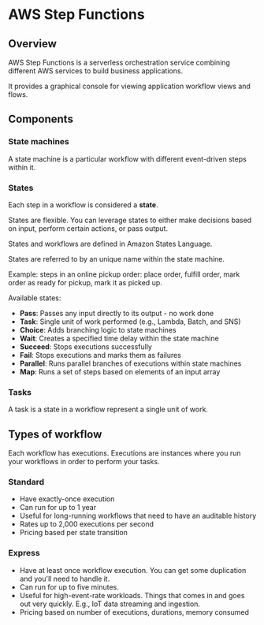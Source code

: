 # AWS Step Functions

## Overview

AWS Step Functions is a serverless orchestration service combining different AWS services to build business applications.

It provides a graphical console for viewing application workflow views and flows.

## Components

### State machines

A state machine is a particular workflow with different event-driven steps within it.

### States

Each step in a workflow is considered a **state**.

States are flexible. You can leverage states to either make decisions based on input, perform certain actions, or pass output.

States and workflows are defined in Amazon States Language.

States are referred to by an unique name within the state machine.

Example: steps in an online pickup order: place order, fulfill order, mark order as ready for pickup, mark it as picked up.

Available states:
- **Pass**: Passes any input directly to its output - no work done
- **Task**: Single unit of work performed (e.g., Lambda, Batch, and SNS)
- **Choice**: Adds branching logic to state machines
- **Wait**: Creates a specified time delay within the state machine
- **Succeed**: Stops executions successfully
- **Fail**: Stops executions and marks them as failures
- **Parallel**: Runs parallel branches of executions within state machines
- **Map**: Runs a set of steps based on elements of an input array

### Tasks

A task is a state in a workflow represent a single unit of work.


## Types of workflow

Each workflow has executions. Executions are instances where you run your workflows in order to perform your tasks.

### Standard

- Have exactly-once execution
- Can run for up to 1 year
- Useful for long-running workflows that need to have an auditable history
- Rates up to 2,000 executions per second
- Pricing based per state transition

### Express

- Have at least once workflow execution. You can get some duplication and you'll need to handle it.
- Can run for up to five minutes.
- Useful for high-event-rate workloads. Things that comes in and goes out very quickly. E.g., IoT data streaming and ingestion.
- Pricing based on number of executions, durations, memory consumed